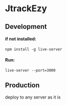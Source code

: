 # JtrackEzy

## Development
#### if not installed:
    npm install -g live-server
#### Run:
    live-server --port=3000

## Production
deploy to any server as it is
